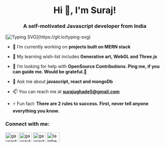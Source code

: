 <h1 align="center">Hi 👋, I'm Suraj!</h1>
<h3 align="center">A self-motivated Javascript developer from India</h3>



[![Typing SVG](https://readme-typing-svg.herokuapp.com?font=Architects+Daughter&color=coral&size=25&center=false&lines=Full+Stack+Web+Developer...)](https://git.io/typing-svg)

- 🔭 I’m currently working on **projects built on MERN stack**

- 🌱 My learning wish-list includes **Generative art, WebGL and Three.js**

- 🤝 I’m looking for help with **OpenSource Contributions. Ping me, if you can guide me. Would be grateful.🌻**

- 💬 Ask me about **javascript, react and mongoDb**

- 📫 You can reach me at **surajughade5@gmail.com**

- ⚡ Fun fact: **There are 2 rules to success. First, never tell anyone everything you know.**

<h3 align="left">Connect with me:</h3>
<p align="left">

<a href="https://www.linkedin.com/in/suraj-ugahde/" target="blank"><img align="center" src="https://raw.githubusercontent.com/rahuldkjain/github-profile-readme-generator/master/src/images/icons/Social/linked-in-alt.svg" alt="gauravtambe" height="30" width="40" /></a>
<a href="https://www.instagram.com/suraj.ughade/" target="blank"><img align="center" src="https://raw.githubusercontent.com/rahuldkjain/github-profile-readme-generator/master/src/images/icons/Social/instagram.svg" alt="gauravtambe13" height="30" width="40" /></a>
<a href="https://www.hackerrank.com/surajughade5" target="blank"><img align="center" src="https://raw.githubusercontent.com/rahuldkjain/github-profile-readme-generator/master/src/images/icons/Social/hackerrank.svg" alt="gauravtambe" height="30" width="40" /></a>
<a href="https://leetcode.com/surajughade5/" target="blank"><img align="center" src="https://raw.githubusercontent.com/rahuldkjain/github-profile-readme-generator/master/src/images/icons/Social/leet-code.svg" alt="tambegaurav" height="30" width="40" /></a>
</p>

<!-- <p>&nbsp;<img align="center" src="https://github-readme-stats.vercel.app/api?username=tambegaurav&show_icons=true&locale=en" alt="tambegaurav" /></p>
<br/>
<p><img align="left" src="https://github-readme-stats.vercel.app/api/top-langs?username=tambegaurav&show_icons=true&locale=en&layout=compact" alt="tambegaurav" /></p> -->
